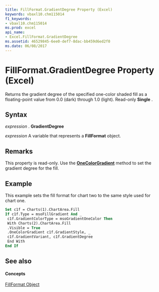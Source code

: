 ```yaml
---
title: FillFormat.GradientDegree Property (Excel)
keywords: vbaxl10.chm115014
f1_keywords:
- vbaxl10.chm115014
ms.prod: excel
api_name:
- Excel.FillFormat.GradientDegree
ms.assetid: 46529845-6ee0-def7-8dac-bb459d6ed2f0
ms.date: 06/08/2017
---
```



# FillFormat.GradientDegree Property (Excel)

Returns the gradient degree of the specified one-color shaded fill as a floating-point value from 0.0 (dark) through 1.0 (light). Read-only **Single** .


## Syntax

 _expression_ . **GradientDegree**

 _expression_ A variable that represents a **FillFormat** object.


## Remarks

This property is read-only. Use the **[OneColorGradient](fillformat-onecolorgradient-method-excel.md)** method to set the gradient degree for the fill.


## Example

This example sets the fill format for chart two to the same style used for chart one.


```vb
Set c1f = Charts(1).ChartArea.Fill 
If c1f.Type = msoFillGradient And _ 
 c1f.GradientColorType = msoGradientOneColor Then 
 With Charts(2).ChartArea.Fill 
 .Visible = True 
 .OneColorGradient c1f.GradientStyle, _ 
 c1f.GradientVariant, c1f.GradientDegree 
 End With 
End If
```


## See also


#### Concepts


[FillFormat Object](fillformat-object-excel.md)

